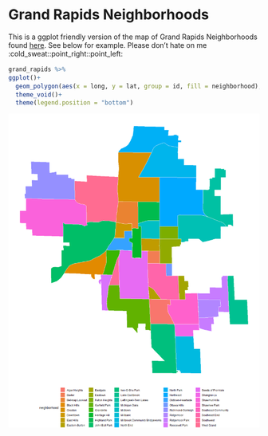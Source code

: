 Grand Rapids Neighborhoods
================

This is a ggplot friendly version of the map of Grand Rapids
Neighborhoods found
[here](https://hub.arcgis.com/datasets/a59c2c3795c442b3af86071c5ee2d74a_0?geometry=-86.182%2C42.868%2C-85.139%2C43.044).
See below for example. Please don’t hate on me
:cold\_sweat::point\_right::point\_left:

``` r
grand_rapids %>% 
ggplot()+
  geom_polygon(aes(x = long, y = lat, group = id, fill = neighborhood), color = "white")+
  theme_void()+
  theme(legend.position = "bottom")
```

![](readme_files/figure-gfm/unnamed-chunk-1-1.png)<!-- -->
